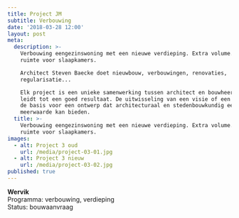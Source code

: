 ```yaml
---
title: Project JM
subtitle: Verbouwing
date: '2018-03-28 12:00'
layout: post
meta:
  description: >-
    Verbouwing eengezinswoning met een nieuwe verdieping. Extra volume. Nieuwe
    ruimte voor slaapkamers.

    Architect Steven Baecke doet nieuwbouw, verbouwingen, renovaties,
    regularisatie...

    Elk project is een unieke samenwerking tussen architect en bouwheer, dat
    leidt tot een goed resultaat. De uitwisseling van een visie of een idee is
    de basis voor een ontwerp dat architecturaal en stedenbouwkundig een
    meerwaarde kan bieden. 
  title: >-
    Verbouwing eengezinswoning met een nieuwe verdieping. Extra volume. Nieuwe
    ruimte voor slaapkamers.
images:
  - alt: Project 3 oud
    url: /media/project-03-01.jpg
  - alt: Project 3 nieuw
    url: /media/project-03-02.jpg
published: true
---
```

**Wervik**\
Programma: verbouwing, verdieping\
Status: bouwaanvraag
